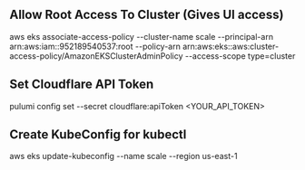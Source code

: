 ## Allow Root Access To Cluster (Gives UI access)
aws eks associate-access-policy --cluster-name scale --principal-arn arn:aws:iam::952189540537:root --policy-arn arn:aws:eks::aws:cluster-access-policy/AmazonEKSClusterAdminPolicy --access-scope type=cluster

## Set Cloudflare API Token
pulumi config set --secret cloudflare:apiToken <YOUR_API_TOKEN>

## Create KubeConfig for kubectl
aws eks update-kubeconfig --name scale --region us-east-1